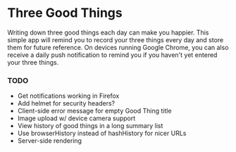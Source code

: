 # Three Good Things

Writing down three good things each day can make you happier.
This simple app will remind you to record your three things every
day and store them for future reference. On devices running
Google Chrome, you can also receive a daily push notification
to remind you if you haven't yet entered your three things.


### TODO

* Get notifications working in Firefox
* Add helmet for security headers?
* Client-side error message for empty Good Thing title
* Image upload w/ device camera support
* View history of good things in a long summary list
* Use browserHistory instead of hashHistory for nicer URLs
* Server-side rendering

